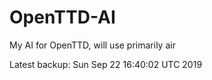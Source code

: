 # OpenTTD-AI
My AI for OpenTTD, will use primarily air

Latest backup: Sun Sep 22 16:40:02 UTC 2019
